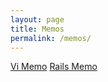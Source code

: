 ```yaml
---
layout: page
title: Memos
permalink: /memos/
---
```



[Vi Memo]({{site.baseurl}}/memos/vi-memo.markdown)
[Rails Memo]({{site.baseurl}}/memos/rails-memo.markdown)
